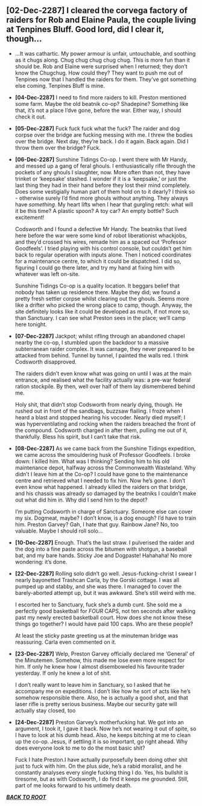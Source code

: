## [02-Dec-2287] I cleared the corvega factory of raiders for Rob and Elaine Paula, the couple living at Tenpines Bluff. Good lord, did I clear it, though...

* ...It was cathartic. My power armour is unfair, untouchable, and soothing as it chugs along. Chug chug chug chug chug. This is more fun than it should be. Rob and Elaine were surprised when I returned; they don’t know the Chugchug. How could they? They want to push me out of Tenpines now that I handled the raiders for them. They’ve got something else coming. Tenpines Bluff is mine.

* __[04-Dec-2287]__ I need to find more raiders to kill. Preston mentioned some farm. Maybe the old beatnik co-op? Shadepine? Something like that, it’s not a place I’dve gone, before the war. Either way, I should check it out.

* __[05-Dec-2287]__ Fuck fuck fuck what the fuck? The raider and dog corpse over the bridge are fucking messing with me. I threw the bodies over the bridge. Next day, they’re back. I do it again. Back again. Did I throw them over the bridge? Fuck.

* __[06-Dec-2287]__ Sunshine Tidings Co-op. I went there with Mr Handy, and messed up a gang of feral ghouls. I enthusiastically rifle through the pockets of any ghouls I slaughter, now. More often than not, they have trinket or ‘keepsake’ stashed. I wonder if it is a ‘keepsake,’ or just the last thing they had in their hand before they lost their mind completely. Does some vestigially human part of them hold on to it dearly? I think so - otherwise surely I’d find more ghouls without anything. They always have *something*. My heart lifts when I hear that gurgling retch: what will it be this time? A plastic spoon? A toy car? An empty bottle? Such excitement! 

    Codsworth and I found a defective Mr Handy. The beatniks that lived here before the war were some kind of robot liberationist whackjobs, and they’d crossed his wires, remade him as a spaced out ‘Professor Goodfeels’. I tried playing with his control console, but couldn’t get him back to regular operation with inputs alone. Then I noticed coordinates for a maintenance centre, to which it could be dispatched. I did so, figuring I could go there later, and try my hand at fixing him with whatever was left on-site. 

    Sunshine Tidings Co-op is a quality location. It beggars belief that nobody has taken up residence there. Maybe they did; we found a pretty fresh settler corpse whilst clearing out the ghouls. Seems more like a drifter who picked the wrong place to camp, though. Anyway, the site definitely looks like it could be developed as much, if not more so, than Sanctuary. I can see what Preston sees in the place; we’ll camp here tonight.

* __[07-Dec-2287]__ Jackpot; whilst rifling through an abandoned chapel nearby the co-op, I stumbled upon the backdoor to a massive subterranean raider complex. It was carnage, they never prepared to be attacked from behind. Tunnel by tunnel, I painted the walls red. I think Codsworth disapproved. 

    The raiders didn’t even know what was going on until I was at the main entrance, and realised what the facility actually was: a pre-war federal ration stockpile. By then, well over half of them lay dismembered behind me. 

    Holy shit, that didn’t stop Codsworth from nearly dying, though. He rushed out in front of the sandbags, buzzsaw flailing. I froze when I heard a blast and stopped hearing his vocoder. Nearly died myself; I was hyperventilating and rocking when the raiders breached the front of the compound. Codsworth charged in after them, pulling me out of it, thankfully. Bless his spirit, but I can’t take that risk.

* __[08-Dec-2287]__ As we came back from the Sunshine Tidings expedition, we came across the smouldering husk of Professor Goodfeels. I broke down: I killed him. What was I thinking? Sending him to his old maintenance depot, halfway across the Commonwealth Wasteland. Why didn’t I leave him at the Co-op? I could have gone to the maintenance centre and retrieved what I needed to fix him. Now he’s gone. I don’t even know what happened. I already killed the raiders on that bridge, and his chassis was already so damaged by the beatniks I couldn’t make out what did him in. Why did I send him to the depot?

    I’m putting Codsworth in charge of Sanctuary. Someone else can cover my six. Dogmeat, maybe? I don’t know, is a dog enough? I’d have to train him. Preston Garvey? Gah, I hate that guy. Rainbow Jane? No, too valuable. Maybe I should roll solo…


* __[10-Dec-2287]__ Enough. That’s the last straw. I pulverised the raider and the dog into a fine paste across the bitumen with shotgun, a baseball bat, and my bare hands. Sticky Joe and Dogpaste! Hahahaha! No more wondering: it’s done.

* __[22-Dec-2287]__ Rolling solo didn’t go well. Jesus-fucking-christ I swear I nearly bayonetted Trashcan Carla, by the Gorski cottage. I was all pumped up and stabby, and she was there. I managed to cover the barely-aborted attempt up, but it was awkward. She’s still weird with me. 

    I escorted her to Sanctuary, fuck she’s a dumb cunt. She sold me a perfectly good basketball for *FOUR* CAPS, not ten seconds after walking past my newly erected basketball court. How does she not know these things go together? I would have paid 100 caps. Who are these people? 

    At least the sticky paste greeting us at the minuteman bridge was reassuring. Carla even commented on it.

* __[23-Dec-2287]__ Welp, Preston Garvey officially declared me ‘General’ of the Minutemen. Somehow, this made me lose even more respect for him. If only he knew how I almost disemboweled his favourite trader yesterday. If only he knew a lot of shit.

    I don’t really want to leave him in Sanctuary, so I asked that he accompany me on expeditions. I don’t like how he sort of acts like he’s somehow responsible there. Also, he is actually a good shot, and that laser rifle is pretty serious business. Maybe our security gate will actually stay closed, too

* __[24-Dec-2287]__ Preston Garvey’s motherfucking hat. We got into an argument, I took it, I gave it back. Now he’s not wearing it out of spite, so I have to look at his dumb head. Also, he keeps bitching at me to clean up the co-op. Jesus, if settling it is so important, go right ahead. Why does everyone look to me to do the most basic shit? 

    Fuck I hate Preston.I have actually purposefully been doing other shit just to fuck with him. On the plus side, he’s a rabid moralist, and he constantly analyses every single fucking thing I do. Yes, his bullshit is tiresome, but as with Codsworth, I do find it keeps me grounded. Still, part of me looks forward to his untimely death.

[___BACK TO ROOT___](/README.md)
